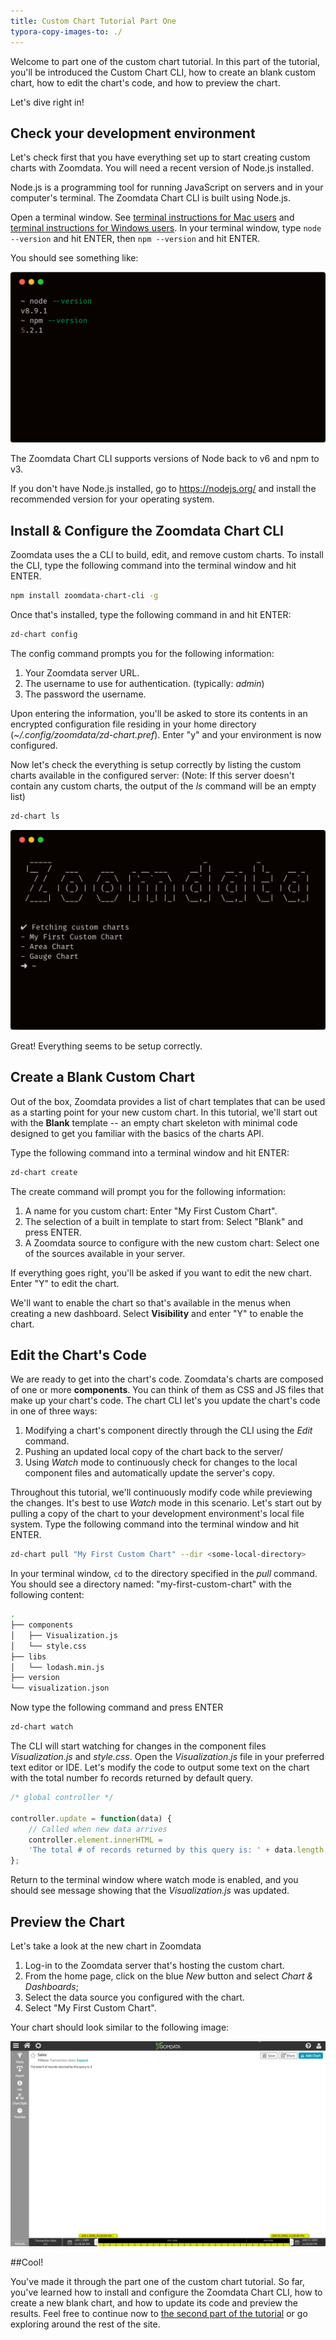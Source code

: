 ```yaml
---
title: Custom Chart Tutorial Part One
typora-copy-images-to: ./
---
```


Welcome to part one of the custom chart tutorial. In this part of the tutorial, you'll be introduced the Custom Chart CLI,
how to create an blank custom chart, how to edit the chart's code, and how to preview the chart.

Let's dive right in!

## Check your development environment

Let's check first that you have everything set up to start creating custom charts with Zoomdata.
You will need a recent version of Node.js installed.

Node.js is a programming tool for running JavaScript on servers and in your
computer's terminal. The Zoomdata Chart CLI is built using Node.js.

Open a terminal window. See
[terminal instructions for Mac users](http://www.macworld.co.uk/feature/mac-software/how-use-terminal-on-mac-3608274/) and
[terminal instructions for Windows users](https://www.quora.com/How-do-I-open-terminal-in-windows). In your terminal window, type `node --version` and hit ENTER, then `npm --version` and hit ENTER.

You should see something like:

![Check if node.js/npm is installed](check-versions.png)

The Zoomdata Chart CLI supports versions of Node back to v6 and npm to v3.

If you don't have Node.js installed, go to https://nodejs.org/ and install the
recommended version for your operating system.

## Install & Configure the Zoomdata Chart CLI

Zoomdata uses the a CLI to build, edit, and remove custom charts. To install the CLI, type the following command into the terminal
window and hit ENTER.

```sh
npm install zoomdata-chart-cli -g
```

Once that's installed, type the following command in and hit ENTER:
```sh
zd-chart config
```

The config command prompts you for the following information:
1. Your Zoomdata server URL.
2. The username to use for authentication. (typically: _admin_)
3. The password the username.

Upon entering the information, you'll be asked to store its contents in an encrypted configuration file residing
in your home directory (*~/.config/zoomdata/zd-chart.pref*). Enter "y" and your environment is now configured.

Now let's check the everything is setup correctly by listing the custom charts available in the configured server:
(Note: If this server doesn't contain any custom charts, the output of the *ls* command will be an empty list)

```sh
zd-chart ls
```

![Check configuration by listing charts](list-charts.png)

Great! Everything seems to be setup correctly.

## Create a Blank Custom Chart

Out of the box, Zoomdata provides a list of chart templates that can be used as a starting point for your new custom chart.
In this tutorial, we'll start out with the **Blank** template -- an empty chart skeleton with minimal code designed to get
you familiar with the basics of the charts API.

Type the following command into a terminal window and hit ENTER:

```sh
zd-chart create
```

The create command will prompt you for the following information:
1. A name for you custom chart: Enter "My First Custom Chart".
2. The selection of a built in template to start from: Select "Blank" and press ENTER.
3. A Zoomdata source to configure with the new custom chart: Select one of the sources available in your server.

If everything goes right, you'll be asked if you want to edit the new chart. Enter "Y" to edit the chart.

We'll want to enable the chart so that's available in the menus when creating a new dashboard. Select
**Visibility** and enter "Y" to enable the chart.

## Edit the Chart's Code

We are ready to get into the chart's code. Zoomdata's charts are composed of one or more **components**. You can think of them as CSS and JS
files that make up your chart's code. The chart CLI let's you update the chart's code in one of three ways:
1. Modifying a chart's component directly through the CLI using the *Edit* command.
2. Pushing an updated local copy of the chart back to the server/
3. Using *Watch* mode to continuously check for changes to the local component files and automatically update the server's copy.

Throughout this tutorial, we'll continuously modify code while previewing the changes. It's best to use *Watch* mode in this scenario.
Let's start out by pulling a copy of the chart to your development environment's local file system. Type the following command into the terminal
window and hit ENTER.

```sh
zd-chart pull "My First Custom Chart" --dir <some-local-directory>
```

In your terminal window, `cd` to the directory specified in the *pull* command. You should see a directory named: "my-first-custom-chart" with the following content:
```sh
.
├── components
│   ├── Visualization.js
│   └── style.css
├── libs
│   └── lodash.min.js
├── version
└── visualization.json
```

Now type the following command and press ENTER
```sh
zd-chart watch
```

The CLI will start watching for changes in the component files *Visualization.js* and *style.css*. Open the *Visualization.js*
file in your preferred text editor or IDE. Let's modify the code to output some text on the chart with the total number fo records
returned by default query.

```javascript
/* global controller */

controller.update = function(data) {
    // Called when new data arrives
    controller.element.innerHTML =
    'The total # of records returned by this query is: ' + data.length;
};

```

Return to the terminal window where watch mode is enabled, and you should see message showing that the *Visualization.js* was updated.

## Preview the Chart

Let's take a look at the new chart in Zoomdata
1. Log-in to the Zoomdata server that's hosting the custom chart.
2. From the home page, click on the blue *New* button and select *Chart & Dashboards*;
3. Select the data source you configured with the chart.
4. Select "My First Custom Chart".

Your chart should look similar to the following image:

![Preview the chart](chart-preview.png)

##Cool!

You've made it through the part one of the custom chart tutorial. So far, you've learned how to install and configure
the Zoomdata Chart CLI, how to create a new blank chart, and how to update its code and preview the results.
Feel free to continue now to [the second part of the tutorial](/tutorial/part-two/) or go exploring around
the rest of the site.